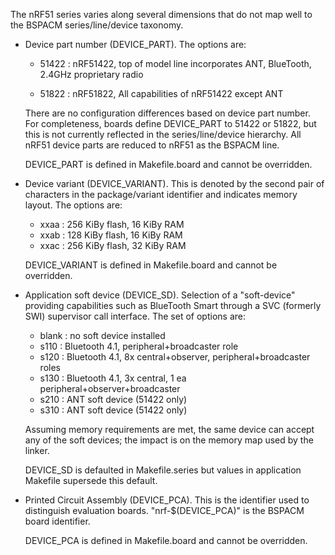 The nRF51 series varies along several dimensions that do not map well to
the BSPACM series/line/device taxonomy.

* Device part number (DEVICE_PART).  The options are:

    + 51422 : nRF51422, top of model line incorporates ANT, BlueTooth,
      2.4GHz proprietary radio

    + 51822 : nRF51822, All capabilities of nRF51422 except ANT

  There are no configuration differences based on device part number.
  For completeness, boards define DEVICE_PART to 51422 or 51822, but
  this is not currently reflected in the series/line/device hierarchy.
  All nRF51 device parts are reduced to nRF51 as the BSPACM line.

  DEVICE_PART is defined in Makefile.board and cannot be overridden.

* Device variant (DEVICE_VARIANT).  This is denoted by the second pair
  of characters in the package/variant identifier and indicates memory
  layout.  The options are:

    + xxaa : 256 KiBy flash, 16 KiBy RAM
    + xxab : 128 KiBy flash, 16 KiBy RAM
    + xxac : 256 KiBy flash, 32 KiBy RAM

  DEVICE_VARIANT is defined in Makefile.board and cannot be overridden.

* Application soft device (DEVICE_SD).  Selection of a "soft-device"
  providing capabilities such as BlueTooth Smart through a SVC (formerly
  SWI) supervisor call interface.  The set of options are:

    + blank : no soft device installed
    + s110 : Bluetooth 4.1, peripheral+broadcaster role
    + s120 : Bluetooth 4.1, 8x central+observer, peripheral+broadcaster roles
    + s130 : Bluetooth 4.1, 3x central, 1 ea peripheral+observer+broadcaster
    + s210 : ANT soft device (51422 only)
    + s310 : ANT soft device (51422 only)

  Assuming memory requirements are met, the same device can accept any
  of the soft devices; the impact is on the memory map used by the
  linker.

  DEVICE_SD is defaulted in Makefile.series but values in application
  Makefile supersede this default.

* Printed Circuit Assembly (DEVICE_PCA).  This is the identifier used to
  distinguish evaluation boards.  "nrf-$(DEVICE_PCA)" is the BSPACM
  board identifier.

  DEVICE_PCA is defined in Makefile.board and cannot be overridden.
